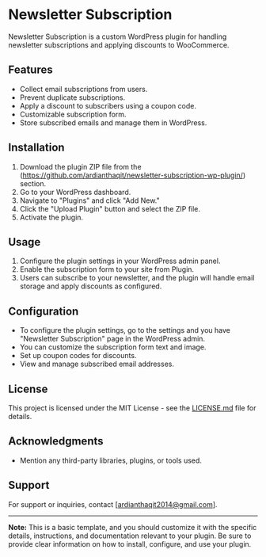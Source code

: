 # Newsletter Subscription

Newsletter Subscription is a custom WordPress plugin for handling newsletter subscriptions and applying discounts to WooCommerce.

## Features

- Collect email subscriptions from users.
- Prevent duplicate subscriptions.
- Apply a discount to subscribers using a coupon code.
- Customizable subscription form.
- Store subscribed emails and manage them in WordPress.

## Installation

1. Download the plugin ZIP file from the (https://github.com/ardianthaqit/newsletter-subscription-wp-plugin/) section.
2. Go to your WordPress dashboard.
3. Navigate to "Plugins" and click "Add New."
4. Click the "Upload Plugin" button and select the ZIP file.
5. Activate the plugin.

## Usage

1. Configure the plugin settings in your WordPress admin panel.
2. Enable the subscription form to your site from Plugin.
3. Users can subscribe to your newsletter, and the plugin will handle email storage and apply discounts as configured.

## Configuration

- To configure the plugin settings, go to the settings and you have "Newsletter Subscription" page in the WordPress admin.
- You can customize the subscription form text and image.
- Set up coupon codes for discounts.
- View and manage subscribed email addresses.

## License

This project is licensed under the MIT License - see the [LICENSE.md](LICENSE.md) file for details.

## Acknowledgments

- Mention any third-party libraries, plugins, or tools used.

## Support

For support or inquiries, contact [ardianthaqit2014@gmail.com].

---

**Note:** This is a basic template, and you should customize it with the specific details, instructions, and documentation relevant to your plugin. Be sure to provide clear information on how to install, configure, and use your plugin.
